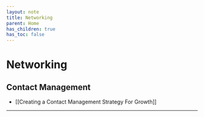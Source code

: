 ```yaml
---
layout: note
title: Networking
parent: Home
has_children: true
has_toc: false
---
```


# Networking

## Contact Management

- [[Creating a Contact Management Strategy For Growth]]

---

